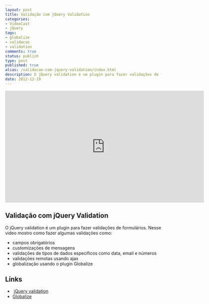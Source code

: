 ```yaml
---
layout: post
title: Validação com jQuery Validation
categories:
- VideoCast
- jQuery
tags:
- globalize
- validacao
- validation
comments: true
status: publish
type: post
published: true
alias: /validacao-com-jquery-validation/index.html
description: O jQuery validation é um plugin para fazer validações de formulários, nesse video mostra algumas das formas de fazer validação com o jQuery validation.
date: 2012-12-19
---
```

<iframe src="http://www.youtube.com/embed/4AzSUHxW2Ww" frameborder="0" width="640" height="360"></iframe>
<h2>Validação com jQuery Validation</h2>
O jQuery validation é um plugin para fazer validações de formulários. Nesse video mostro como fazer algumas validações como:
<ul>
	<li>campos obrigatórios</li>
	<li>customizações de mensagens</li>
	<li>validações de tipos de dados específicos como data, email e números</li>
	<li>validações remotas usando ajax</li>
	<li>globalização usando o plugin Globalize</li>
</ul>
<h2>Links</h2>
<ul>
	<li> <a href="http://docs.jquery.com/Plugins/Validation">jQuery validation</a></li>
	<li><a href="https://github.com/jquery/globalize">Globalize</a></li>
</ul>
